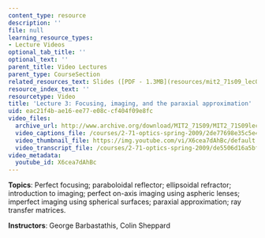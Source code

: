 ```yaml
---
content_type: resource
description: ''
file: null
learning_resource_types:
- Lecture Videos
optional_tab_title: ''
optional_text: ''
parent_title: Video Lectures
parent_type: CourseSection
related_resources_text: Slides ([PDF - 1.3MB](resources/mit2_71s09_lec03))
resource_index_text: ''
resourcetype: Video
title: 'Lecture 3: Focusing, imaging, and the paraxial approximation'
uid: eac21f4b-ae16-ee77-e08c-cf404f09e8fc
video_files:
  archive_url: http://www.archive.org/download/MIT2_71S09/MIT2_71S09lec03_300k.mp4
  video_captions_file: /courses/2-71-optics-spring-2009/2de77698e35c5e4495fc3495c552c756_X6cea7dAhBc.vtt
  video_thumbnail_file: https://img.youtube.com/vi/X6cea7dAhBc/default.jpg
  video_transcript_file: /courses/2-71-optics-spring-2009/de5506d16a5bfb92d2ce78486b9d7472_X6cea7dAhBc.pdf
video_metadata:
  youtube_id: X6cea7dAhBc
---
```


**Topics**: Perfect focusing; paraboloidal reflector; ellipsoidal refractor; introduction to imaging; perfect on-axis imaging using aspheric lenses; imperfect imaging using spherical surfaces; paraxial approximation; ray transfer matrices.

**Instructors**: George Barbastathis, Colin Sheppard